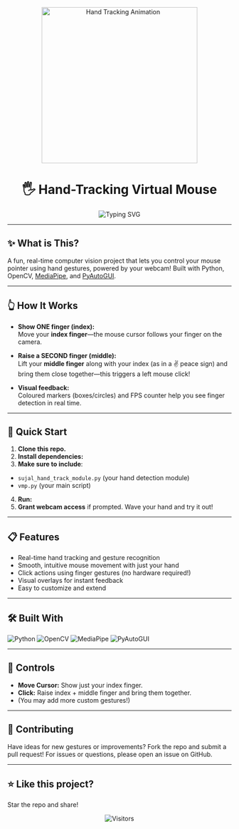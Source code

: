 <!-- Animated Banner -->
<p align="center">
  <img src="https://media0.giphy.com/media/v1.Y2lkPTc5MGI3NjExNzMyc2htM3J0MmxpbGgweDY4bWdhdWE2eDlsNHRnMXdpajhqeGJyMyZlcD12MV9pbnRlcm5hbF9naWZfYnlfaWQmY3Q9Zw/pS4dkhNwIYtuaut6Iu/giphy.gif" width="350" alt="Hand Tracking Animation"/>
</p>

<h1 align="center">🖐️ Hand-Tracking Virtual Mouse</h1>
<p align="center">
  <img src="https://readme-typing-svg.herokuapp.com?font=Fira+Code&size=24&pause=1000&width=550&lines=Control+your+mouse+with+hand+gestures!;Show+index+finger+to+move+cursor...;Raise+middle+finger+to+left+click..." alt="Typing SVG" />
</p>

---

## ✨ What is This?

A fun, real-time computer vision project that lets you control your mouse pointer using hand gestures, powered by your webcam!
Built with Python, OpenCV, [MediaPipe](https://google.github.io/mediapipe/), and [PyAutoGUI](https://pyautogui.readthedocs.io/).

---

## 👆 How It Works

- **Show ONE finger (index):**  
  Move your **index finger**—the mouse cursor follows your finger on the camera.

- **Raise a SECOND finger (middle):**  
  Lift your **middle finger** along with your index (as in a ✌️ peace sign) and bring them close together—this triggers a left mouse click!

- **Visual feedback:**  
  Coloured markers (boxes/circles) and FPS counter help you see finger detection in real time.

---

## 🚀 Quick Start

1. **Clone this repo.**
2. **Install dependencies:**
3. **Make sure to include**:
- `sujal_hand_track_module.py` (your hand detection module)
- `vmp.py` (your main script)
4. **Run:**
5. **Grant webcam access** if prompted. Wave your hand and try it out!

---

## 📋 Features

- Real-time hand tracking and gesture recognition
- Smooth, intuitive mouse movement with just your hand
- Click actions using finger gestures (no hardware required!)
- Visual overlays for instant feedback
- Easy to customize and extend

---

## 🛠️ Built With

![Python](https://img.shields.io/badge/Python-3776AB?style=for-the-badge&logo=python&logoColor=white)
![OpenCV](https://img.shields.io/badge/OpenCV-27338e?style=for-the-badge&logo=opencv&logoColor=white)
![MediaPipe](https://img.shields.io/badge/MediaPipe-orange?style=for-the-badge&logo=google&logoColor=white)
![PyAutoGUI](https://img.shields.io/badge/-PyAutoGUI-black?style=for-the-badge)

---

## 📖 Controls

- **Move Cursor:** Show just your index finger.
- **Click:** Raise index + middle finger and bring them together.
- (You may add more custom gestures!)

---

## 🙌 Contributing

Have ideas for new gestures or improvements? Fork the repo and submit a pull request!
For issues or questions, please open an issue on GitHub.

---

## ⭐️ Like this project?

Star the repo and share!
<p align="center">
<img src="https://komarev.com/ghpvc/?username=Sujal-3019&label=Project%20visitors&color=blueviolet&style=flat" alt="Visitors"/>
</p>
